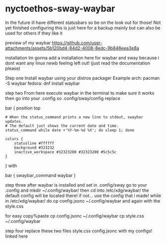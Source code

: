 # nyctoethos-sway-waybar
In the future ill have different statusbars so be on the look out for those!
Not yet finished configuring this is just here for a backup mainly but can also be used for others if they like it


preview of my waybar
https://github.com/user-attachments/assets/5b120bd4-84d2-4008-8edc-9b846eea3e8a

installation
Im gonna add a installation here for waybar and sway because i dont want any linux newb feeling left out! (just read the documentation please)

Step one
Install waybar using your distros packager 
Example 
arch:
pacman -S waybar
fedora: 
dnf install waybar

step two
From here execute waybar in the terminal to make sure it works
then go into your .config so .config/sway/config replace 

bar {
    position top

    # When the status_command prints a new line to stdout, swaybar updates.
    # The default just shows the current date and time.
    status_command while date +'%Y-%m-%d %X'; do sleep 1; done

    colors {
        statusline #ffffff
        background #323232
        inactive_workspace #32323200 #32323200 #5c5c5c
    }
}
with 

bar {
 swaybar_command waybar
}



step three
after waybar is installed and set in .config/sway go to your .config and mkdir ~/.config/waybar/
then cd into /etc/xdg/waybar/ the default config will be located there!
if not... use the config that i made!
while in /etc/xdg/waybar/ do cp config.jsonc ~/.config/waybar and again with the style.css

for easy copy%paste 
cp config.jsonc ~/.config/waybar
cp style.css ~/.config/waybar


step four 
replace these two files
style.css 
config.jsonc with my configs!
linked here




